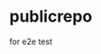 # publicrepo
for e2e test

















































































































































































































































































































































































































































































































































































































































































































































































































































































































































































































































































































































































































































































































































































































































































































































































































































































































































































































